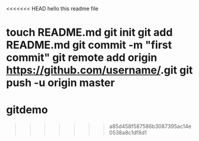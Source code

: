 <<<<<<< HEAD
hello this readme file

touch README.md
git init
git add README.md
git commit -m "first commit"
git remote add origin https://github.com/username/<reponame>.git
git push -u origin master
=======
# gitdemo
>>>>>>> a85d458f587586b3087395ac14e0538a8c1df8d1
